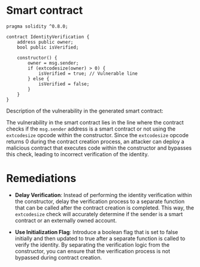 # Smart contract

```solidity
pragma solidity ^0.8.0;

contract IdentityVerification {
    address public owner;
    bool public isVerified;

    constructor() {
        owner = msg.sender;
        if (extcodesize(owner) > 0) {
            isVerified = true; // Vulnerable line
        } else {
            isVerified = false;
        }
    }
}
```

Description of the vulnerability in the generated smart contract:

The vulnerability in the smart contract lies in the line where the contract checks if the `msg.sender` address is a smart contract or not using the `extcodesize` opcode within the constructor. Since the `extcodesize` opcode returns 0 during the contract creation process, an attacker can deploy a malicious contract that executes code within the constructor and bypasses this check, leading to incorrect verification of the identity.

# Remediations

- **Delay Verification**: Instead of performing the identity verification within the constructor, delay the verification process to a separate function that can be called after the contract creation is completed. This way, the `extcodesize` check will accurately determine if the sender is a smart contract or an externally owned account.
  
- **Use Initialization Flag**: Introduce a boolean flag that is set to false initially and then updated to true after a separate function is called to verify the identity. By separating the verification logic from the constructor, you can ensure that the verification process is not bypassed during contract creation.
